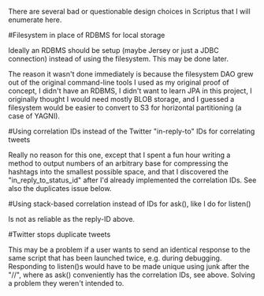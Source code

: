 There are several bad or questionable design choices in Scriptus that I will enumerate here.

#Filesystem in place of RDBMS for local storage

Ideally an RDBMS should be setup (maybe Jersey or just a JDBC connection) instead of using the filesystem. This may be done later.

The reason it wasn't done immediately is because the filesystem DAO grew out of the original command-line tools I used as my original proof of concept, I didn't have an RDBMS, I didn't want to learn JPA in this project, I originally thought I would need mostly BLOB storage, and I guessed a filesystem would be easier to convert to S3 for horizontal partitioning (a case of YAGNI).

#Using correlation IDs instead of the Twitter "in-reply-to" IDs for correlating tweets

Really no reason for this one, except that I spent a fun hour writing a method to output numbers of an arbitrary base for compressing the hashtags into the smallest possible space, and that I discovered the "in_reply_to_status_id" after I'd already implemented the correlation IDs. See also the duplicates issue below.

#Using stack-based correlation instead of IDs for ask(), like I do for listen()

Is not as reliable as the reply-ID above.

#Twitter stops duplicate tweets

This may be a problem if a user wants to send  an identical response to the same script that has been launched twice, e.g. during debugging. Responding to listen()s would have to be made unique using junk after the "//", where as ask() conveniently has the correlation IDs, see above. Solving a problem they weren't intended to.


